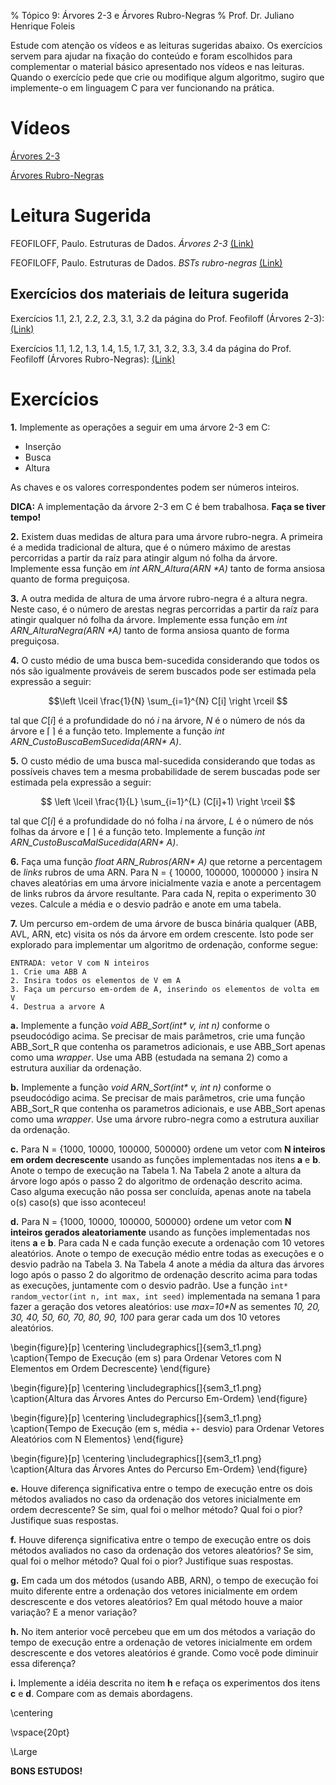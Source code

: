 % Tópico 9: Árvores 2-3 e Árvores Rubro-Negras
% Prof. Dr. Juliano Henrique Foleis

Estude com atenção os vídeos e as leituras sugeridas abaixo. Os exercícios servem para ajudar na fixação do conteúdo e foram escolhidos para complementar o material básico apresentado nos vídeos e nas leituras. Quando o exercício pede que crie ou modifique algum algoritmo, sugiro que implemente-o em linguagem C para ver funcionando na prática. 
<!-- O único exercício que é necessário entregar está descrito na Seção "Atividade Para Entregar". -->

# Vídeos

[Árvores 2-3](https://youtu.be/BbcWRPwT7ng)

[Árvores Rubro-Negras](https://youtu.be/e1u3koSscQA)

# Leitura Sugerida

FEOFILOFF, Paulo. Estruturas de Dados. *Árvores 2-3* [(Link)](https://www.ime.usp.br/~pf/estruturas-de-dados/aulas/st-twothree.html)

FEOFILOFF, Paulo. Estruturas de Dados. *BSTs rubro-negras* [(Link)](https://www.ime.usp.br/~pf/estruturas-de-dados/aulas/st-redblack.html)

## Exercícios dos materiais de leitura sugerida

Exercícios 1.1, 2.1, 2.2, 2.3, 3.1, 3.2 da página do Prof. Feofiloff (Árvores 2-3): [(Link)](https://www.ime.usp.br/~pf/estruturas-de-dados/aulas/st-twothree.html)

Exercícios 1.1, 1.2, 1.3, 1.4, 1.5, 1.7, 3.1, 3.2, 3.3, 3.4 da página do Prof. Feofiloff (Árvores Rubro-Negras): [(Link)](https://www.ime.usp.br/~pf/estruturas-de-dados/aulas/st-redblack.html)

# Exercícios

**1.** Implemente as operações a seguir em uma árvore 2-3 em C:

* Inserção
* Busca
* Altura

As chaves e os valores correspondentes podem ser números inteiros.

**DICA:** A implementação da árvore 2-3 em C é bem trabalhosa. **Faça se tiver tempo!**

**2.** Existem duas medidas de altura para uma árvore rubro-negra. A primeira é a medida tradicional de altura, que é o número máximo de arestas percorridas a partir da raíz para atingir algum nó folha da árvore. Implemente essa função em *int ARN\_Altura(ARN \*A)* tanto de forma ansiosa quanto de forma preguiçosa.

**3.** A outra medida de altura de uma árvore rubro-negra é a altura negra. Neste caso, é o número de arestas negras percorridas a partir da raíz para atingir qualquer nó folha da árvore. Implemente essa função em *int ARN\_AlturaNegra(ARN \*A)* tanto de forma ansiosa quanto de forma preguiçosa.

**4.** O custo médio de uma busca bem-sucedida considerando que todos os nós são igualmente prováveis de serem buscados pode ser estimada pela expressão a seguir:

$$\left \lceil \frac{1}{N} \sum_{i=1}^{N} C[i] \right \rceil $$

tal que $C[i]$ é a profundidade do nó $i$ na árvore, $N$ é o número de nós da árvore e  $\lceil \, \rceil$ é a função teto. Implemente a função *int ARN\_CustoBuscaBemSucedida(ARN\* A)*.


**5.** O custo médio de uma busca mal-sucedida considerando que todas as possíveis chaves tem a mesma probabilidade de serem buscadas pode ser estimada pela expressão a seguir:

$$ \left \lceil \frac{1}{L} \sum_{i=1}^{L} (C[i]+1) \right \rceil $$

tal que $C[i]$ é a profundidade do nó folha $i$ na árvore, $L$ é o número de nós folhas da árvore e  $\lceil \, \rceil$ é a função teto. Implemente a função *int ARN\_CustoBuscaMalSucedida(ARN\* A)*.

**6.** Faça uma função *float ARN\_Rubros(ARN\* A)* que retorne a percentagem de *links* rubros de uma ARN. Para N = \{ 10000, 100000, 1000000 \} insira N chaves aleatórias em uma árvore inicialmente vazia e anote a percentagem de links rubros da árvore resultante. Para cada N, repita o experimento 30 vezes. Calcule a média e o desvio padrão e anote em uma tabela. 

<!-- # Atividade para Entregar


A atividade a seguir é para ser feita individualmente e entregue via Moodle no tópico da Semana 3. A data-limite para entrega é dia 02/11/2021 às 23:55. Em caso de cópia as atividades dos participantes serão desconsideradas.

## Descrição da Atividade -->

**7.** Um percurso em-ordem de uma árvore de busca binária qualquer (ABB, AVL, ARN, etc) visita os nós da árvore em ordem crescente. Isto pode ser explorado para implementar um algoritmo de ordenação, conforme segue:

~~~
ENTRADA: vetor V com N inteiros
1. Crie uma ABB A
2. Insira todos os elementos de V em A
3. Faça um percurso em-ordem de A, inserindo os elementos de volta em V
4. Destrua a arvore A
~~~

**a.** Implemente a função *void ABB_Sort(int\* v, int n)* conforme o pseudocódigo acima. Se precisar de mais parâmetros, crie uma função ABB_Sort_R que contenha os parametros adicionais, e use ABB_Sort apenas como uma *wrapper*. Use uma ABB (estudada na semana 2) como a estrutura auxiliar da ordenação.

**b.** Implemente a função *void ARN_Sort(int\* v, int n)* conforme o pseudocódigo acima. Se precisar de mais parâmetros, crie uma função ABB_Sort_R que contenha os parametros adicionais, e use ABB_Sort apenas como uma *wrapper*. Use uma árvore rubro-negra como a estrutura auxiliar da ordenação.

**c.** Para N = \{1000, 10000, 100000, 500000\} ordene um vetor com **N inteiros em ordem decrescente** usando as funções implementadas nos itens **a** e **b**. Anote o tempo de execução na Tabela 1. Na Tabela 2 anote a altura da árvore logo após o passo 2 do algoritmo de ordenação descrito acima. Caso alguma execução não possa ser concluída, apenas anote na tabela o(s) caso(s) que isso aconteceu!

**d.** Para N = \{1000, 10000, 100000, 500000\} ordene um vetor com **N inteiros gerados aleatoriamente** usando as funções implementadas nos itens **a** e **b**. Para cada N e cada função execute a ordenação com 10 vetores aleatórios. Anote o tempo de execução médio entre todas as execuções e o desvio padrão na Tabela 3. Na Tabela 4 anote a média da altura das árvores logo após o passo 2 do algoritmo de ordenação descrito acima para todas as execuções, juntamente com o desvio padrão. Use a função ``int* random_vector(int n, int max, int seed)`` implementada na semana 1 para fazer a geração dos vetores aleatórios: use *max=10\*N* as sementes *10, 20, 30, 40, 50, 60, 70, 80, 90, 100* para gerar cada um dos 10 vetores aleatórios.

\begin{figure}[p]
\centering
\includegraphics[]{sem3_t1.png}
\caption{Tempo de Execução (em s) para Ordenar Vetores com N Elementos em Ordem Decrescente}
\end{figure}

\begin{figure}[p]
\centering
\includegraphics[]{sem3_t1.png}
\caption{Altura das Árvores Antes do Percurso Em-Ordem}
\end{figure}

\begin{figure}[p]
\centering
\includegraphics[]{sem3_t1.png}
\caption{Tempo de Execução (em s, média +- desvio) para Ordenar Vetores Aleatórios com N Elementos}
\end{figure}

\begin{figure}[p]
\centering
\includegraphics[]{sem3_t1.png}
\caption{Altura das Árvores Antes do Percurso Em-Ordem}
\end{figure}


<!-- ![Tempo de Execução (em s) para Ordenar Vetores com N Elementos em Ordem Decrescente](sem3_t1.png)

![Altura das Árvores Antes do Percurso Em-Ordem](sem3_t1.png)

![Tempo de Execução (em s, média +- desvio) para Ordenar Vetores Aleatórios com N Elementos](sem3_t1.png)

![Altura das Árvores Antes do Percurso Em-Ordem](sem3_t1.png) -->

**e.** Houve diferença significativa entre o tempo de execução entre os dois métodos avaliados no caso da ordenação dos vetores inicialmente em ordem decrescente? Se sim, qual foi o melhor método? Qual foi o pior? Justifique suas respostas.

**f.** Houve diferença significativa entre o tempo de execução entre os dois métodos avaliados no caso da ordenação dos vetores aleatórios? Se sim, qual foi o melhor método? Qual foi o pior? Justifique suas respostas.

**g.** Em cada um dos métodos (usando ABB, ARN), o tempo de execução foi muito diferente entre a ordenação dos vetores inicialmente em ordem descrescente e dos vetores aleatórios? Em qual método houve a maior variação? E a menor variação?

**h.** No item anterior você percebeu que em um dos métodos a variação do tempo de execução entre a ordenação de vetores inicialmente em ordem descrescente e dos vetores aleatórios é grande. Como você pode diminuir essa diferença? 

**i.** Implemente a idéia descrita no item **h** e refaça os experimentos dos itens **c** e **d**. Compare com as demais abordagens.

<!-- ## Você deve Entregar

Entregue em formato .zip os arquivos a seguir:

* Os arquivos-fonte desenvolvidos nos itens **a--b**, bem como os arquivos-fonte criados para realizar os testes. Faça um *Makefile* para compilar o seu programa. Modularize conforme julgar necessário.
* As Tabelas preenchidas nos itens **c** e **d** e as respostas dos itens **e--h** em um único *pdf*.

\centering

\vspace{20pt}

**Por favor entregue como especificado acima!**  

\vspace{50pt}

**A data-limite para entrega é dia 02/11/2021 às 23:55.** -->

\centering

\vspace{20pt}

\Large

**BONS ESTUDOS!**
